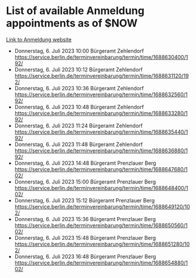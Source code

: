 # List of available Anmeldung appointments as of $NOW
[Link to Anmeldung website](https://service.berlin.de/terminvereinbarung/termin/tag.php?termin=1&anliegen[]=120686&dienstleisterlist=122210,122217,327316,122219,327312,122227,327314,122231,327346,122243,327348,122254,122252,329742,122260,329745,122262,329748,122271,327278,122273,327274,122277,327276,330436,122280,327294,122282,327290,122284,327292,122291,327270,122285,327266,122286,327264,122296,327268,150230,329760,122297,327286,122294,327284,122312,329763,122314,329775,122304,327330,122311,327334,122309,327332,317869,122281,327352,122279,329772,122283,122276,327324,122274,327326,122267,329766,122246,327318,122251,327320,122257,327322,122208,327298,122226,327300&herkunft=http%3A%2F%2Fservice.berlin.de%2Fdienstleistung%2F120686%2F)
- Donnerstag, 6. Juli 2023 10:00 Bürgeramt Zehlendorf https://service.berlin.de/terminvereinbarung/termin/time/1688630400/192/
- Donnerstag, 6. Juli 2023 10:12 Bürgeramt Zehlendorf https://service.berlin.de/terminvereinbarung/termin/time/1688631120/192/
- Donnerstag, 6. Juli 2023 10:36 Bürgeramt Zehlendorf https://service.berlin.de/terminvereinbarung/termin/time/1688632560/192/
- Donnerstag, 6. Juli 2023 10:48 Bürgeramt Zehlendorf https://service.berlin.de/terminvereinbarung/termin/time/1688633280/192/
- Donnerstag, 6. Juli 2023 11:24 Bürgeramt Zehlendorf https://service.berlin.de/terminvereinbarung/termin/time/1688635440/192/
- Donnerstag, 6. Juli 2023 11:48 Bürgeramt Zehlendorf https://service.berlin.de/terminvereinbarung/termin/time/1688636880/192/
- Donnerstag, 6. Juli 2023 14:48 Bürgeramt Prenzlauer Berg https://service.berlin.de/terminvereinbarung/termin/time/1688647680/102/
- Donnerstag, 6. Juli 2023 15:00 Bürgeramt Prenzlauer Berg https://service.berlin.de/terminvereinbarung/termin/time/1688648400/102/
- Donnerstag, 6. Juli 2023 15:12 Bürgeramt Prenzlauer Berg https://service.berlin.de/terminvereinbarung/termin/time/1688649120/102/
- Donnerstag, 6. Juli 2023 15:36 Bürgeramt Prenzlauer Berg https://service.berlin.de/terminvereinbarung/termin/time/1688650560/102/
- Donnerstag, 6. Juli 2023 15:48 Bürgeramt Prenzlauer Berg https://service.berlin.de/terminvereinbarung/termin/time/1688651280/102/
- Donnerstag, 6. Juli 2023 16:48 Bürgeramt Prenzlauer Berg https://service.berlin.de/terminvereinbarung/termin/time/1688654880/102/
